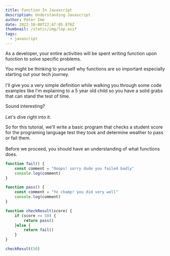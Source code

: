 ```yaml
---
title: Function In Javascript
description: Understanding Javascript
author: Peter Ime
date: 2022-10-06T22:47:05.876Z
thumbnail: /static/img/lap.avif
tags:
  - javascript
---
```

As a developer, your entire activities will be spent writing function upon function to solve specific problems.

You might be thinking to yourself why functions are so important especially starting out your tech journey.\
\
I'll give you a very simple definition while walking you through some code examples like I'm explaining to a 5 year old child so you have a solid grabs that can stand the test of time.

Sound interesting?\
\
Let's dive right into it.

So for this tutorial, we'll write a basic program that checks a student score for the programing language test they took and determine weather to pass or fail them.\
\
Before we proceed, you should have an understanding of what functions does.

```javascript
function fail() {
    const comment = "Ooops! sorry dude you failed badly"
    console.log(comment)
}

function pass() {
    const comment = "Yo champ! you did very well"
    console.log(comment)
}

function checkResult(score) {
    if (score >= 50) {
        return pass()
    }else {
        return fail()
    }
}

checkResult(50)
```